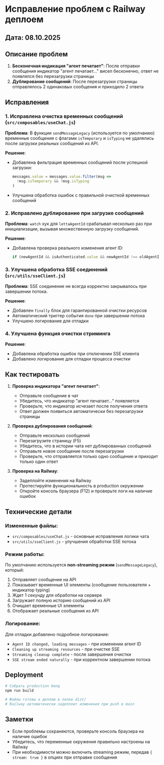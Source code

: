 # Исправление проблем с Railway деплоем

## Дата: 08.10.2025

## Описание проблем

1. **Бесконечная индикация "агент печатает"**: После отправки сообщения индикатор "агент печатает..." висел бесконечно, ответ не появлялся без перезагрузки страницы
2. **Дублирование сообщений**: После перезагрузки страницы отправлялось 2 одинаковых сообщения и приходило 2 ответа

## Исправления

### 1. Исправлена очистка временных сообщений (`src/composables/useChat.js`)

**Проблема**: В функции `sendMessageLegacy` (используется по умолчанию) временные сообщения с флагами `isTemporary` и `isTyping` не удалялись после загрузки реальных сообщений из API.

**Решение**:
- Добавлена фильтрация временных сообщений после успешной загрузки:
  ```javascript
  messages.value = messages.value.filter(msg => 
    !msg.isTemporary && !msg.isTyping
  )
  ```
- Улучшена обработка ошибок с правильной очисткой временных сообщений

### 2. Исправлено дублирование при загрузке сообщений

**Проблема**: `watch` хук для `lettaAgentId` срабатывал несколько раз при инициализации, вызывая множественную загрузку сообщений.

**Решение**:
- Добавлена проверка реального изменения агент ID:
  ```javascript
  if (newAgentId && isAuthenticated.value && newAgentId !== oldAgentId)
  ```

### 3. Улучшена обработка SSE соединений (`src/utils/sseClient.js`)

**Проблема**: SSE соединение не всегда корректно закрывалось при завершении потока.

**Решение**:
- Добавлен `finally` блок для гарантированной очистки ресурсов
- Автоматический триггер события `done` при завершении потока
- Улучшено логирование для отладки

### 4. Улучшена функция очистки стриминга

**Решение**:
- Добавлена обработка ошибок при отключении SSE клиента
- Добавлено логирование для отладки процесса очистки

## Как тестировать

1. **Проверка индикатора "агент печатает"**:
   - Отправьте сообщение в чат
   - Убедитесь, что индикатор "агент печатает..." появляется
   - Проверьте, что индикатор исчезает после получения ответа
   - Ответ должен появиться автоматически без перезагрузки страницы

2. **Проверка дублирования сообщений**:
   - Отправьте несколько сообщений
   - Перезагрузите страницу (F5)
   - Убедитесь, что в истории чата нет дублированных сообщений
   - Отправьте новое сообщение после перезагрузки
   - Проверьте, что отправляется только одно сообщение и приходит только один ответ

3. **Проверка на Railway**:
   - Задеплойте изменения на Railway
   - Протестируйте функциональность в production окружении
   - Откройте консоль браузера (F12) и проверьте логи на наличие ошибок

## Технические детали

### Измененные файлы:
- `src/composables/useChat.js` - основные исправления логики чата
- `src/utils/sseClient.js` - улучшения обработки SSE потока

### Режим работы:
По умолчанию используется **non-streaming режим** (`sendMessageLegacy`), который:
1. Отправляет сообщение на API
2. Показывает временные UI элементы (сообщение пользователя + индикатор typing)
3. Ждет 1 секунду для обработки на сервере
4. Загружает полную историю сообщений из API
5. Очищает временные UI элементы
6. Отображает реальные сообщения из API

### Логирование:
Для отладки добавлено подробное логирование:
- `Agent ID changed, loading messages` - при изменении агент ID
- `Cleaning up streaming resources` - при очистке SSE
- `Streaming cleanup complete` - после завершения очистки
- `SSE stream ended naturally` - при корректном завершении потока

## Deployment

```bash
# Собрать production билд
npm run build

# Файлы готовы к деплою в папке dist/
# Railway автоматически задеплоит изменения при push в main
```

## Заметки

- Если проблемы сохраняются, проверьте консоль браузера на наличие ошибок
- Убедитесь, что переменные окружения правильно настроены на Railway
- При необходимости можно включить streaming режим, передав `{ stream: true }` в опциях при отправке сообщения

